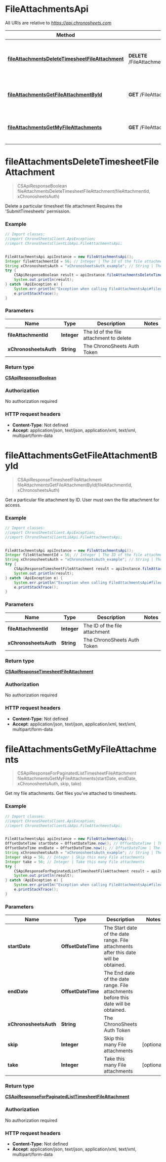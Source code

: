 # FileAttachmentsApi

All URIs are relative to *https://api.chronosheets.com*

Method | HTTP request | Description
------------- | ------------- | -------------
[**fileAttachmentsDeleteTimesheetFileAttachment**](FileAttachmentsApi.md#fileAttachmentsDeleteTimesheetFileAttachment) | **DELETE** /FileAttachments/DeleteTimesheetFileAttachment | Delete a particular timesheet file attachment  Requires the &#39;SubmitTimesheets&#39; permission.
[**fileAttachmentsGetFileAttachmentById**](FileAttachmentsApi.md#fileAttachmentsGetFileAttachmentById) | **GET** /FileAttachments/GetFileAttachmentById | Get a particular file attachment by ID.  User must own the file attachment for access.
[**fileAttachmentsGetMyFileAttachments**](FileAttachmentsApi.md#fileAttachmentsGetMyFileAttachments) | **GET** /FileAttachments/GetMyFileAttachments | Get my file attachments.  Get files you&#39;ve attached to timesheets.


<a name="fileAttachmentsDeleteTimesheetFileAttachment"></a>
# **fileAttachmentsDeleteTimesheetFileAttachment**
> CSApiResponseBoolean fileAttachmentsDeleteTimesheetFileAttachment(fileAttachmentId, xChronosheetsAuth)

Delete a particular timesheet file attachment  Requires the &#39;SubmitTimesheets&#39; permission.

### Example
```java
// Import classes:
//import ChronoSheetsClient.ApiException;
//import ChronoSheetsClientLibApi.FileAttachmentsApi;


FileAttachmentsApi apiInstance = new FileAttachmentsApi();
Integer fileAttachmentId = 56; // Integer | The Id of the file attachment to delete
String xChronosheetsAuth = "xChronosheetsAuth_example"; // String | The ChronoSheets Auth Token
try {
    CSApiResponseBoolean result = apiInstance.fileAttachmentsDeleteTimesheetFileAttachment(fileAttachmentId, xChronosheetsAuth);
    System.out.println(result);
} catch (ApiException e) {
    System.err.println("Exception when calling FileAttachmentsApi#fileAttachmentsDeleteTimesheetFileAttachment");
    e.printStackTrace();
}
```

### Parameters

Name | Type | Description  | Notes
------------- | ------------- | ------------- | -------------
 **fileAttachmentId** | **Integer**| The Id of the file attachment to delete |
 **xChronosheetsAuth** | **String**| The ChronoSheets Auth Token |

### Return type

[**CSApiResponseBoolean**](CSApiResponseBoolean.md)

### Authorization

No authorization required

### HTTP request headers

 - **Content-Type**: Not defined
 - **Accept**: application/json, text/json, application/xml, text/xml, multipart/form-data

<a name="fileAttachmentsGetFileAttachmentById"></a>
# **fileAttachmentsGetFileAttachmentById**
> CSApiResponseTimesheetFileAttachment fileAttachmentsGetFileAttachmentById(fileAttachmentId, xChronosheetsAuth)

Get a particular file attachment by ID.  User must own the file attachment for access.

### Example
```java
// Import classes:
//import ChronoSheetsClient.ApiException;
//import ChronoSheetsClientLibApi.FileAttachmentsApi;


FileAttachmentsApi apiInstance = new FileAttachmentsApi();
Integer fileAttachmentId = 56; // Integer | The ID of the file attachment
String xChronosheetsAuth = "xChronosheetsAuth_example"; // String | The ChronoSheets Auth Token
try {
    CSApiResponseTimesheetFileAttachment result = apiInstance.fileAttachmentsGetFileAttachmentById(fileAttachmentId, xChronosheetsAuth);
    System.out.println(result);
} catch (ApiException e) {
    System.err.println("Exception when calling FileAttachmentsApi#fileAttachmentsGetFileAttachmentById");
    e.printStackTrace();
}
```

### Parameters

Name | Type | Description  | Notes
------------- | ------------- | ------------- | -------------
 **fileAttachmentId** | **Integer**| The ID of the file attachment |
 **xChronosheetsAuth** | **String**| The ChronoSheets Auth Token |

### Return type

[**CSApiResponseTimesheetFileAttachment**](CSApiResponseTimesheetFileAttachment.md)

### Authorization

No authorization required

### HTTP request headers

 - **Content-Type**: Not defined
 - **Accept**: application/json, text/json, application/xml, text/xml, multipart/form-data

<a name="fileAttachmentsGetMyFileAttachments"></a>
# **fileAttachmentsGetMyFileAttachments**
> CSApiResponseForPaginatedListTimesheetFileAttachment fileAttachmentsGetMyFileAttachments(startDate, endDate, xChronosheetsAuth, skip, take)

Get my file attachments.  Get files you&#39;ve attached to timesheets.

### Example
```java
// Import classes:
//import ChronoSheetsClient.ApiException;
//import ChronoSheetsClientLibApi.FileAttachmentsApi;


FileAttachmentsApi apiInstance = new FileAttachmentsApi();
OffsetDateTime startDate = OffsetDateTime.now(); // OffsetDateTime | The Start date of the date range.  File attachments after this date will be obtained.
OffsetDateTime endDate = OffsetDateTime.now(); // OffsetDateTime | The End date of the date range.  File attachments before this date will be obtained.
String xChronosheetsAuth = "xChronosheetsAuth_example"; // String | The ChronoSheets Auth Token
Integer skip = 56; // Integer | Skip this many File attachments
Integer take = 56; // Integer | Take this many File attachments
try {
    CSApiResponseForPaginatedListTimesheetFileAttachment result = apiInstance.fileAttachmentsGetMyFileAttachments(startDate, endDate, xChronosheetsAuth, skip, take);
    System.out.println(result);
} catch (ApiException e) {
    System.err.println("Exception when calling FileAttachmentsApi#fileAttachmentsGetMyFileAttachments");
    e.printStackTrace();
}
```

### Parameters

Name | Type | Description  | Notes
------------- | ------------- | ------------- | -------------
 **startDate** | **OffsetDateTime**| The Start date of the date range.  File attachments after this date will be obtained. |
 **endDate** | **OffsetDateTime**| The End date of the date range.  File attachments before this date will be obtained. |
 **xChronosheetsAuth** | **String**| The ChronoSheets Auth Token |
 **skip** | **Integer**| Skip this many File attachments | [optional]
 **take** | **Integer**| Take this many File attachments | [optional]

### Return type

[**CSApiResponseForPaginatedListTimesheetFileAttachment**](CSApiResponseForPaginatedListTimesheetFileAttachment.md)

### Authorization

No authorization required

### HTTP request headers

 - **Content-Type**: Not defined
 - **Accept**: application/json, text/json, application/xml, text/xml, multipart/form-data

